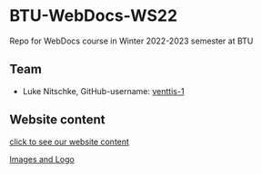 # BTU-WebDocs-WS22
Repo for WebDocs course in Winter 2022-2023 semester at BTU
## Team
* Luke Nitschke, GitHub-username: [venttis-1](https://github.com/venttis-1)

## Website content
[click to see our website content](https://htmlpreview.github.io/?https://github.com/fontvu/BTU-WebDocs-WS22/blob/main/assignment-2a/task5/credits.html)

[Images and Logo ](https://github.com/fontvu/BTU-WebDocs-WS22/tree/main/assignment-2a/task5)